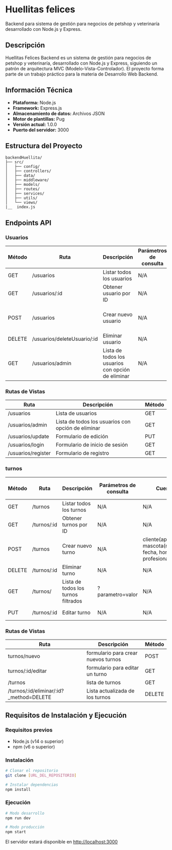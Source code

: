 # Huellitas felices

Backend para sistema de gestión para negocios de petshop y veterinaría desarrollado con Node.js y Express.

## Descripción

Huellitas Felices Backend es un sistema de gestión para negocios de petshop y veterinaría, desarrollado con Node.js y Express, siguiendo un patrón de arquitectura MVC (Modelo-Vista-Controlador). El proyecto forma parte de un trabajo práctico para la materia de Desarrollo Web Backend.

## Información Técnica

- **Plataforma:** Node.js  
- **Framework:** Express.js  
- **Almacenamiento de datos:** Archivos JSON  
- **Motor de plantillas:** Pug  
- **Versión actual:** 1.0.0  
- **Puerto del servidor:** 3000  

## Estructura del Proyecto

```
backendHuellita/
├── src/
│   ├── config/
│   ├── controllers/
│   ├── data/
│   ├── middleware/ 
│   ├── models/
│   ├── routes/
│   ├── services/
│   ├── utils/
│   └── views/
|__  index.js

```

## Endpoints API

### Usuarios

| Método | Ruta                | Descripción             | Parámetros de consulta | Cuerpo de solicitud         | Códigos de respuesta |
|--------|---------------------|-------------------------|------------------------|-----------------------------|----------------------|
| GET    | /usuarios       | Listar todos los usuarios | N/A      | N/A                         | 200, 404             |
| GET    | /usuarios/:id   | Obtener usuario por ID  | N/A                   | N/A                         | 200, 404             | (Pendiente)
| POST   | /usuarios       | Crear nuevo usuario     | N/A                   | {nombre, apellido, email, password}        | 201, 400             |
| DELETE | /usuarios/deleteUsuario/:id   | Eliminar usuario        | N/A                   | N/A                         | 200, 404, 400        |
| GET | /usuarios/admin  | Lista de todos los usuarios con opción de eliminar       | N/A                   | N/A                         | 200, 404, 400        |


### Rutas de Vistas

| Ruta                | Descripción                    | Método |
|---------------------|-------------------------------|--------|
| /usuarios           | Lista de usuarios             | GET    |
| /usuarios/admin     | Lista de todos los usuarios con opción de eliminar    | GET    |
| /usuarios/update | Formulario de edición         | PUT    |
| /usuarios/login         | Formulario de inicio de sesión| GET    |
| /usuarios/register      | Formulario de registro        | GET    |(pendiente)

### turnos

| Método | Ruta                | Descripción             | Parámetros de consulta | Cuerpo de solicitud         | Códigos de respuesta |
|--------|---------------------|-------------------------|------------------------|-----------------------------|----------------------|
| GET    | /turnos       | Listar todos los turnos | N/A     | N/A                         | 200, 404             |
| GET    | /turnos/:id   | Obtener turnos por ID  | N/A                   | N/A                         | 200, 404             | 
| POST   | /turnos       | Crear nuevo turno     | N/A                   | cliente(apellido,nombre,dni) mascota(nombre,especie,raza) fecha, hora, tipoConsulta, profesional, estado        | 201, 400             |
| DELETE | /turnos/:id   | Eliminar turno       | N/A                   | N/A                         | 200, 404, 400        |
| GET | /turnos/  | Lista de todos los turnos filtrados      | ?parametro=valor                  | N/A                         | 200, 404, 400        |
| PUT | /turnos/:id  | Editar turno     | N/A                  | N/A                         | 200, 404, 400        |


### Rutas de Vistas

| Ruta                | Descripción                    | Método |
|---------------------|-------------------------------|--------|
| turnos/nuevo           | formulario para crear nuevos turnos             | POST    |
| turnos/:id/editar     | formulario para editar un turno   | GET    |
| /turnos | lista de turnos      | GET    |
| /turnos/:id/eliminar/:id?_method=DELETE         | Lista actualizada de los turnos | DELETE    |

## Requisitos de Instalación y Ejecución

### Requisitos previos

- Node.js (v14 o superior)
- npm (v6 o superior)

### Instalación

```bash
# Clonar el repositorio
git clone [URL_DEL_REPOSITORIO]

# Instalar dependencias
npm install
```

### Ejecución

```bash
# Modo desarrollo
npm run dev

# Modo producción
npm start
```

El servidor estará disponible en [http://localhost:3000](http://localhost:3000)
